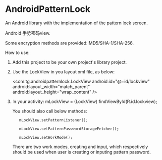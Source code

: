 AndroidPatternLock
==================

An Android library with the implementation of the pattern lock screen.

Android 手势密码view.

Some encryption methods are provided: MD5/SHA-1/SHA-256.

How to use:

1. Add this project to be your own project's library project.

2. Use the LockView in you layout xml file, as below:

      <com.tg.androidpatternlock.LockView
        android:id="@+id/lockview"
        android:layout_width="match_parent"
        android:layout_height="wrap_content"
        />

3. In your activity:
      mLockView = (LockView) findViewById(R.id.lockview);

      You should also call below methods:
      
          mLockView.setPatternListener();
          
          mLockView.setPatternPasswordStorageFetcher();
          
          mLockView.setWorkMode();
  
      There are two work modes, creating and input, which respectively should be used when user is creating or inputing pattern password.

